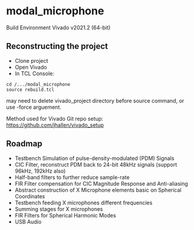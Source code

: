 # modal_microphone
Build Environment
Vivado v2021.2 (64-bit)


## Reconstructing the project
- Clone project
- Open Vivado
- In TCL Console:
``` 
cd /.../modal_microphone
source rebuild.tcl
```
may need to delete vivado_project directory before source command, or use -force arguement.

Method used for Vivado Git repo setup:
https://github.com/jhallen/vivado_setup

## Roadmap
- Testbench Simulation of pulse-density-modulated (PDM) Signals
- CIC Filter, reconstruct PDM back to 24-bit 48kHz signals (support 96kHz, 192kHz also)
- Half-band filters to further reduce sample-rate
- FIR Filter compensation for CIC Magnitude Response and Anti-aliasing
- Abstract construction of X Microphone elements basic on Spherical Coordinates
- Testbench feeding X microphones different frequencies
- Summing stages for X microphones
- FIR Filters for Spherical Harmonic Modes
- USB Audio
